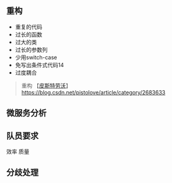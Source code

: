 ## 	重构

- 重复的代码
- 过长的函数
- 过大的类
- 过长的参数列
- 少用switch-case
- 免写出条件式代码14
- 过度耦合 

> 重构                【[皮斯特劳沃](https://me.csdn.net/pistolove)】 
> https://blog.csdn.net/pistolove/article/category/2683633

## 微服务分析



## 队员要求



效率	质量	



## 分歧处理



